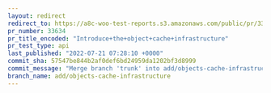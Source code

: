 ```yaml
---
layout: redirect
redirect_to: https://a8c-woo-test-reports.s3.amazonaws.com/public/pr/33634/api/index.html
pr_number: 33634
pr_title_encoded: "Introduce+the+object+cache+infrastructure"
pr_test_type: api
last_published: "2022-07-21 07:28:10 +0000"
commit_sha: 57547be844b2af0def6bd24959da1202bf3d8999
commit_message: "Merge branch 'trunk' into add/objects-cache-infrastructure"
branch_name: add/objects-cache-infrastructure
---
```

